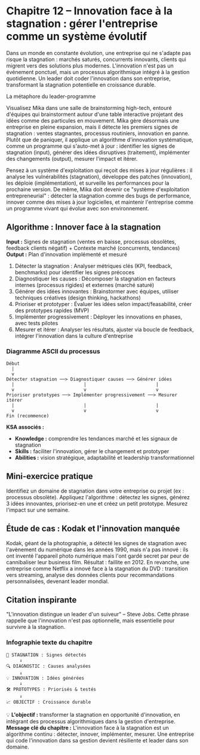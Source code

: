 # Chapitre 12 – Innovation face à la stagnation : gérer l'entreprise comme un système évolutif

Dans un monde en constante évolution, une entreprise qui ne s'adapte pas risque la stagnation : marchés saturés, concurrents innovants, clients qui migrent vers des solutions plus modernes. L'innovation n'est pas un événement ponctuel, mais un processus algorithmique intégré à la gestion quotidienne. Un leader doit coder l'innovation dans son entreprise, transformant la stagnation potentielle en croissance durable.

La métaphore du leader-programme

Visualisez Mika dans une salle de brainstorming high-tech, entouré d'équipes qui brainstorment autour d'une table interactive projetant des idées comme des particules en mouvement. Mika gère désormais une entreprise en pleine expansion, mais il détecte les premiers signes de stagnation : ventes stagnantes, processus routiniers, innovation en panne. Plutôt que de paniquer, il applique un algorithme d'innovation systématique, comme un programme qui s'auto-met à jour : identifier les signes de stagnation (input), générer des idées disruptives (traitement), implémenter des changements (output), mesurer l'impact et itérer.

Pensez à un système d'exploitation qui reçoit des mises à jour régulières : il analyse les vulnérabilités (stagnation), développe des patches (innovation), les déploie (implémentation), et surveille les performances pour la prochaine version. De même, Mika doit devenir ce "système d'exploitation entrepreneurial" : détecter la stagnation comme des bugs de performance, innover comme des mises à jour logicielles, et maintenir l'entreprise comme un programme vivant qui évolue avec son environnement.

## Algorithme : Innover face à la stagnation

**Input :** Signes de stagnation (ventes en baisse, processus obsolètes, feedback clients négatif) + Contexte marché (concurrents, tendances)  
**Output :** Plan d'innovation implémenté et mesuré

1. Détecter la stagnation : Analyser métriques clés (KPI, feedback, benchmarks) pour identifier les signes précoces
2. Diagnostiquer les causes : Décomposer la stagnation en facteurs internes (processus rigides) et externes (marché saturé)
3. Générer des idées innovantes : Brainstormer avec équipes, utiliser techniques créatives (design thinking, hackathons)
4. Prioriser et prototyper : Évaluer les idées selon impact/feasabilité, créer des prototypes rapides (MVP)
5. Implémenter progressivement : Déployer les innovations en phases, avec tests pilotes
6. Mesurer et itérer : Analyser les résultats, ajuster via boucle de feedback, intégrer l'innovation dans la culture d'entreprise

### Diagramme ASCII du processus

```
Début
  |
  v
Détecter stagnation ──> Diagnostiquer causes ──> Générer idées
  |                          |                          |
  v                          v                          v
Prioriser prototypes ──> Implémenter progressivement ──> Mesurer itérer
  |                          |                          |
  v                          v                          v
Fin (recommence)
```

**KSA associés :**  
- **Knowledge :** comprendre les tendances marché et les signaux de stagnation  
- **Skills :** faciliter l'innovation, gérer le changement et prototyper  
- **Abilities :** vision stratégique, adaptabilité et leadership transformationnel

## Mini-exercice pratique

Identifiez un domaine de stagnation dans votre entreprise ou projet (ex : processus obsolète). Appliquez l'algorithme : détectez les signes, générez 3 idées innovantes, priorisez-en une et créez un petit prototype. Mesurez l'impact sur une semaine.

## Étude de cas : Kodak et l'innovation manquée

Kodak, géant de la photographie, a détecté les signes de stagnation avec l'avènement du numérique dans les années 1990, mais n'a pas innové : ils ont inventé l'appareil photo numérique mais l'ont gardé secret par peur de cannibaliser leur business film. Résultat : faillite en 2012. En revanche, une entreprise comme Netflix a innové face à la stagnation du DVD : transition vers streaming, analyse des données clients pour recommandations personnalisées, devenant leader mondial.

## Citation inspirante

"L'innovation distingue un leader d'un suiveur" – Steve Jobs. Cette phrase rappelle que l'innovation n'est pas optionnelle, mais essentielle pour survivre à la stagnation.

### Infographie texte du chapitre

```
🚨 STAGNATION : Signes détectés
     ↓
🔍 DIAGNOSTIC : Causes analysées
     ↓
💡 INNOVATION : Idées générées
     ↓
🛠️ PROTOTYPES : Priorisés & testés
     ↓
📈 OBJECTIF : Croissance durable
```

💡 **L'objectif :** transformer la stagnation en opportunité d'innovation, en intégrant des processus algorithmiques dans la gestion d'entreprise.  
**Message clé du chapitre :** L'innovation face à la stagnation est un algorithme continu : détecter, innover, implémenter, mesurer. Une entreprise qui code l'innovation dans sa gestion devient résiliente et leader dans son domaine.
